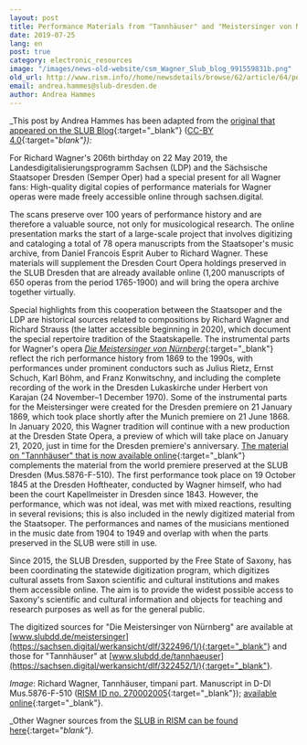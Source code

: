 ```yaml
---
layout: post
title: Performance Materials from "Tannhäuser" and "Meistersinger von Nürnberg" Now Online
date: 2019-07-25
lang: en
post: true
category: electronic_resources
image: "/images/news-old-website/csm_Wagner_Slub_blog_991559831b.png"
old_url: http://www.rism.info//home/newsdetails/browse/62/article/64/performance-materials-from-tannhaeuser-and-meistersinger-von-nuernberg-now-online.html
email: andrea.hammes@slub-dresden.de
author: Andrea Hammes
---
```



_This post by Andrea Hammes has been adapted from the [original that appeared on the SLUB Blog](https://blog.slub-dresden.de/beitrag/2019/05/22/geburtstagsgeschenk-fuer-richard-wagner-einzigartige-auffuehrungsmaterialien-zu-tannhaeuser-und-me/){:target="_blank"} ([CC-BY 4.0](https://creativecommons.org/licenses/by-sa/4.0/deed.de){:target="_blank"}):_

For Richard Wagner's 206th birthday on 22 May 2019, the Landesdigitalisierungsprogramm Sachsen (LDP) and the Sächsische Staatsoper Dresden (Semper Oper) had a special present for all Wagner fans: High-quality digital copies of performance materials for Wagner operas were made freely accessible online through sachsen.digital.

The scans preserve over 100 years of performance history and are therefore a valuable source, not only for musicological research. The online presentation marks the start of a large-scale project that involves digitizing and cataloging a total of 78 opera manuscripts from the Staatsoper's music archive, from Daniel Francois Esprit Auber to Richard Wagner. These materials will supplement the Dresden Court Opera holdings preserved in the SLUB Dresden that are already available online (1,200 manuscripts of 650 operas from the period 1765-1900) and will bring the opera archive together virtually.

Special highlights from this cooperation between the Staatsoper and the LDP are historical sources related to compositions by Richard Wagner and Richard Strauss (the latter accessible beginning in 2020), which document the special repertoire tradition of the Staatskapelle. The instrumental parts for Wagner's opera [_Die Meistersinger von Nürnberg_](https://sachsen.digital/werkansicht/dlf/322496/1/){:target="_blank"} reflect the rich performance history from 1869 to the 1990s, with performances under prominent conductors such as Julius Rietz, Ernst Schuch, Karl Böhm, and Franz Konwitschny, and including the complete recording of the work in the Dresden Lukaskirche under Herbert von Karajan (24 November–1 December 1970). Some of the instrumental parts for the Meistersinger were created for the Dresden premiere on 21 January 1869, which took place shortly after the Munich premiere on 21 June 1868. In January 2020, this Wagner tradition will continue with a new production at the Dresden State Opera, a preview of which will take place on January 21, 2020, just in time for the Dresden premiere's anniversary.
[
The material on "Tannhäuser" that is now available online](https://sachsen.digital/werkansicht/dlf/322452/1/){:target="_blank"} complements the material from the world premiere preserved at the SLUB Dresden (Mus.5876-F-510). The first performance took place on 19 October 1845 at the Dresden Hoftheater, conducted by Wagner himself, who had been the court Kapellmeister in Dresden since 1843. However, the performance, which was not ideal, was met with mixed reactions, resulting in several revisions; this is also included in the newly digitized material from the Staatsoper. The performances and names of the musicians mentioned in the music date from 1904 to 1949 and overlap with when the parts preserved in the SLUB were still in use.

Since 2015, the SLUB Dresden, supported by the Free State of Saxony, has been coordinating the statewide digitization program, which digitizes cultural assets from Saxon scientific and cultural institutions and makes them accessible online. The aim is to provide the widest possible access to Saxony's scientific and cultural information and objects for teaching and research purposes as well as for the general public.

The digitized sources for "Die Meistersinger von Nürnberg" are available at [www.slubdd.de/meistersinger](https://sachsen.digital/werkansicht/dlf/322496/1/){:target="_blank"} and those for "Tannhäuser" at [www.slubdd.de/tannhaeuser](https://sachsen.digital/werkansicht/dlf/322452/1/){:target="_blank"}.


_Image_: Richard Wagner, Tannhäuser, timpani part. Manuscript in D-Dl Mus.5876-F-510 ([RISM ID no. 270002005](https://opac.rism.info/search?id=270002005&View=rism&Language=en){:target="_blank"}); [available online](https://digital.slub-dresden.de/werkansicht/dlf/72230/262/0/){:target="_blank"}.

_Other Wagner sources from the [SLUB in RISM can be found here](https://opac.rism.info/search?View=rism&siglum=D-Dl&author=Wagner+Richard&Language=en){:target="_blank"}._

<script type="text/javascript">var switchTo5x=true;</script><script type="text/javascript" src="http://w.sharethis.com/button/buttons.js"></script><script type="text/javascript">stLight.options({publisher: "9b601438-1ce1-49d8-bfd7-9cff5df54c17", doNotHash: false, doNotCopy: false, hashAddressBar: false});</script>